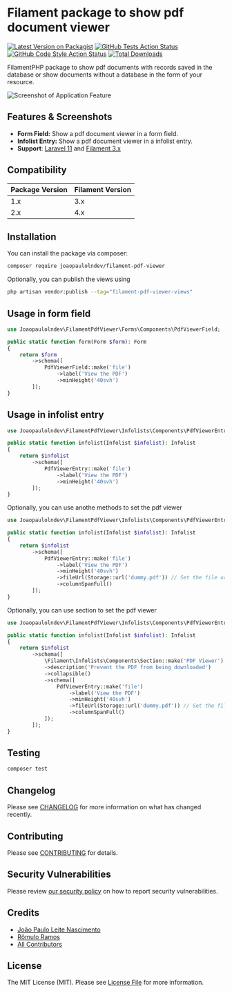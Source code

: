 # Filament package to show pdf document viewer

[![Latest Version on Packagist](https://img.shields.io/packagist/v/joaopaulolndev/filament-pdf-viewer.svg?style=flat-square)](https://packagist.org/packages/joaopaulolndev/filament-pdf-viewer)
[![GitHub Tests Action Status](https://img.shields.io/github/actions/workflow/status/joaopaulolndev/filament-pdf-viewer/run-tests.yml?branch=main&label=tests&style=flat-square)](https://github.com/joaopaulolndev/filament-pdf-viewer/actions?query=workflow%3Arun-tests+branch%3Amain)
[![GitHub Code Style Action Status](https://img.shields.io/github/actions/workflow/status/joaopaulolndev/filament-pdf-viewer/fix-php-code-style-issues.yml?branch=main&label=code%20style&style=flat-square)](https://github.com/joaopaulolndev/filament-pdf-viewer/actions?query=workflow%3A"Fix+PHP+code+styling"+branch%3Amain)
[![Total Downloads](https://img.shields.io/packagist/dt/joaopaulolndev/filament-pdf-viewer.svg?style=flat-square)](https://packagist.org/packages/joaopaulolndev/filament-pdf-viewer)

FilamentPHP package to show pdf documents with records saved in the database or show documents without a database in the form of your resource.
<div class="filament-hidden">

![Screenshot of Application Feature](https://raw.githubusercontent.com/joaopaulolndev/filament-pdf-viewer/main/art/joaopaulolndev-filament-pdf-viewer.jpg)

</div>

## Features & Screenshots

-   **Form Field:** Show a pdf document viewer in a form field.
-   **Infolist Entry:** Show a pdf document viewer in a infolist entry.
-   **Support**: [Laravel 11](https://laravel.com) and [Filament 3.x](https://filamentphp.com)

## Compatibility

| Package Version | Filament Version |
|-----------------|------------------|
| 1.x             | 3.x              |
| 2.x             | 4.x              |

## Installation

You can install the package via composer:

```bash
composer require joaopaulolndev/filament-pdf-viewer
```

Optionally, you can publish the views using

```bash
php artisan vendor:publish --tag="filament-pdf-viewer-views"
```

## Usage in form field

```php
use Joaopaulolndev\FilamentPdfViewer\Forms\Components\PdfViewerField;

public static function form(Form $form): Form
{
    return $form
        ->schema([
            PdfViewerField::make('file')
                ->label('View the PDF')
                ->minHeight('40svh')
        ]);
}
```

## Usage in infolist entry

```php
use Joaopaulolndev\FilamentPdfViewer\Infolists\Components\PdfViewerEntry;

public static function infolist(Infolist $infolist): Infolist 
{
    return $infolist
        ->schema([
            PdfViewerEntry::make('file')
                ->label('View the PDF')
                ->minHeight('40svh')
        ]);
}
```

Optionally, you can use anothe methods to set the pdf viewer

```php
use Joaopaulolndev\FilamentPdfViewer\Infolists\Components\PdfViewerEntry;

public static function infolist(Infolist $infolist): Infolist 
{
    return $infolist
        ->schema([
            PdfViewerEntry::make('file')
                ->label('View the PDF')
                ->minHeight('40svh')
                ->fileUrl(Storage::url('dummy.pdf')) // Set the file url if you are getting a pdf without database
                ->columnSpanFull()
        ]);
}
``` 

Optionally, you can use section to set the pdf viewer

```php
use Joaopaulolndev\FilamentPdfViewer\Infolists\Components\PdfViewerEntry;

public static function infolist(Infolist $infolist): Infolist 
{
    return $infolist
        ->schema([
            \Filament\Infolists\Components\Section::make('PDF Viewer')
            ->description('Prevent the PDF from being downloaded')
            ->collapsible()
            ->schema([
                PdfViewerEntry::make('file')
                    ->label('View the PDF')
                    ->minHeight('40svh')
                    ->fileUrl(Storage::url('dummy.pdf')) // Set the file url if you are getting a pdf without database
                    ->columnSpanFull()
            ]);        
        ]);
}
``` 

## Testing

```bash
composer test
```

## Changelog

Please see [CHANGELOG](CHANGELOG.md) for more information on what has changed recently.

## Contributing

Please see [CONTRIBUTING](.github/CONTRIBUTING.md) for details.

## Security Vulnerabilities

Please review [our security policy](../../security/policy) on how to report security vulnerabilities.

## Credits

- [João Paulo Leite Nascimento](https://github.com/joaopaulolndev)
- [Rômulo Ramos](https://github.com/rmsramos)
- [All Contributors](../../contributors)

## License

The MIT License (MIT). Please see [License File](LICENSE.md) for more information.
